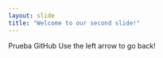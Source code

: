 ```yaml
---
layout: slide
title: "Welcome to our second slide!"
---
```

Prueba GitHub
Use the left arrow to go back!
